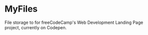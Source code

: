 # MyFiles
File storage to for freeCodeCamp's Web Development Landing Page project, currently on Codepen.

